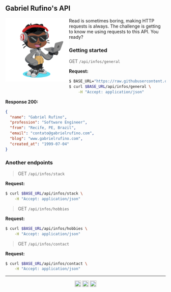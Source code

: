 ## Gabriel Rufino's API

<img align="left" alt="Octocat" width="200px" src="./assets/octocat.png" />

Read is sometimes boring, making HTTP requests is always. 
The challenge is getting to know me using requests to this API. You ready?

### Getting started

> GET `/api/infos/general`

**Request:**
```bash
$ BASE_URL="https://raw.githubusercontent.com/gabrielrufino/gabrielrufino/master"
$ curl $BASE_URL/api/infos/general \
    -H "Accept: application/json"
```

**Response 200:**
```json
{
  "name": "Gabriel Rufino",
  "profession": "Software Engineer",
  "from": "Recife, PE, Brazil",
  "email": "contato@gabrielrufino.com",
  "blog": "www.gabrielrufino.com",
  "created_at": "1999-07-04"
}
```

### Another endpoints

> GET `/api/infos/stack`

**Request:**

```bash
$ curl $BASE_URL/api/infos/stack \
    -H "Accept: application/json"
```

> GET `/api/infos/hobbies`

**Request:**

```bash
$ curl $BASE_URL/api/infos/hobbies \
    -H "Accept: application/json"
```

> GET `/api/infos/contact`

**Request:**

```bash
$ curl $BASE_URL/api/infos/contact \
    -H "Accept: application/json"
```

---

<p align="center">
  <a href="https://www.linkedin.com/in/gabrielrufinojs" target="_blank"><img align="center" src="https://cdn.jsdelivr.net/npm/simple-icons@6.21.0/icons/linkedin.svg" height="20" width="20" /></a>
  <a href="https://hashnode.com/@gabrielrufino" target="_blank"><img align="center" src="https://cdn.jsdelivr.net/npm/simple-icons@6.21.0/icons/hashnode.svg" height="20" width="20" /></a>
  <a href="https://t.me/gabrielrufino" target="_blank"><img align="center" src="https://cdn.jsdelivr.net/npm/simple-icons@6.21.0/icons/telegram.svg" height="20" width="20" /></a>
</p>
